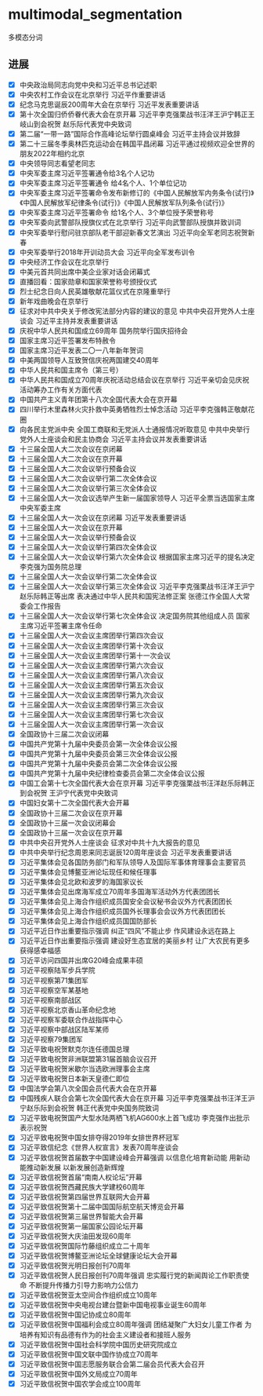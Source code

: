 # multimodal_segmentation
多模态分词

## 进展

- [x] 中央政治局同志向党中央和习近平总书记述职
- [x] 中央农村工作会议在北京举行 习近平作重要讲话
- [x] 纪念马克思诞辰200周年大会在京举行 习近平发表重要讲话
- [x] 第十次全国归侨侨眷代表大会在京开幕 习近平李克强栗战书汪洋王沪宁韩正王岐山到会祝贺 赵乐际代表党中央致词
- [x] 第二届“一带一路”国际合作高峰论坛举行圆桌峰会 习近平主持会议并致辞
- [x] 第二十三届冬季奥林匹克运动会在韩国平昌闭幕 习近平通过视频欢迎全世界的朋友2022年相约北京
- [x] 中央领导同志看望老同志
- [x] 中央军委主席习近平签署通令给3名个人记功
- [x] 中央军委主席习近平签署通令 给4名个人、1个单位记功
- [x] 中央军委主席习近平签署命令发布新修订的《中国人民解放军内务条令(试行)》《中国人民解放军纪律条令(试行)》《中国人民解放军队列条令(试行)》
- [x] 中央军委主席习近平签署命令 给1名个人、3个单位授予荣誉称号
- [x] 中央军委向武警部队授旗仪式在北京举行 习近平向武警部队授旗并致训词
- [x] 中央军委举行慰问驻京部队老干部迎新春文艺演出 习近平向全军老同志祝贺新春
- [x] 中央军委举行2018年开训动员大会 习近平向全军发布训令
- [x] 中央经济工作会议在北京举行
- [x] 中美元首共同出席中美企业家对话会闭幕式
- [x] 直播回看：国家勋章和国家荣誉称号颁授仪式
- [x] 烈士纪念日向人民英雄敬献花篮仪式在京隆重举行
- [x] 新年戏曲晚会在京举行
- [x] 征求对中共中央关于修改宪法部分内容的建议的意见 中共中央召开党外人士座谈会 习近平主持并发表重要讲话
- [x] 庆祝中华人民共和国成立69周年 国务院举行国庆招待会
- [x] 国家主席习近平签署发布特赦令
- [x] 国家主席习近平发表二〇一八年新年贺词
- [x] 中美两国领导人互致贺信庆祝两国建交40周年
- [x] 中华人民共和国主席令（第三号）
- [x] 中华人民共和国成立70周年庆祝活动总结会议在京举行 习近平亲切会见庆祝活动筹办工作有关方面代表
- [x] 中国共产主义青年团第十八次全国代表大会在京开幕
- [x] 四川举行木里森林火灾扑救中英勇牺牲烈士悼念活动 习近平李克强韩正敬献花圈
- [x] 向各民主党派中央 全国工商联和无党派人士通报情况听取意见 中共中央举行党外人士座谈会和民主协商会 习近平主持会议并发表重要讲话
- [x] 十三届全国人大二次会议在京闭幕
- [x] 十三届全国人大二次会议在京开幕
- [x] 十三届全国人大二次会议举行预备会议
- [x] 十三届全国人大二次会议举行第二次全体会议
- [x] 十三届全国人大二次会议举行第三次全体会议
- [x] 十三届全国人大一次会议选举产生新一届国家领导人 习近平全票当选国家主席中央军委主席
- [x] 十三届全国人大一次会议在京闭幕 习近平发表重要讲话
- [x] 十三届全国人大一次会议在京开幕
- [x] 十三届全国人大一次会议举行预备会议
- [x] 十三届全国人大一次会议举行第四次全体会议
- [x] 十三届全国人大一次会议举行第六次全体会议 根据国家主席习近平的提名决定李克强为国务院总理
- [x] 十三届全国人大一次会议举行第二次全体会议
- [x] 十三届全国人大一次会议举行第三次全体会议 习近平李克强栗战书汪洋王沪宁赵乐际韩正等出席 表决通过中华人民共和国宪法修正案 张德江作全国人大常委会工作报告
- [x] 十三届全国人大一次会议举行第七次全体会议 决定国务院其他组成人员 国家主席习近平签署主席令任命
- [x] 十三届全国人大一次会议主席团举行第四次会议
- [x] 十三届全国人大一次会议主席团举行第十次会议
- [x] 十三届全国人大一次会议主席团举行第十一次会议
- [x] 十三届全国人大一次会议主席团举行第六次会议
- [x] 十三届全国人大一次会议主席团举行第八次会议
- [x] 十三届全国人大一次会议主席团举行第五次会议
- [x] 十三届全国人大一次会议主席团举行第九次会议
- [x] 十三届全国人大一次会议主席团举行第三次会议
- [x] 十三届全国人大一次会议主席团举行第七次会议
- [x] 十三届全国人大一次会议主席团举行第一次会议
- [x] 全国政协十三届二次会议闭幕
- [x] 中国共产党第十九届中央委员会第一次全体会议公报
- [x] 中国共产党第十九届中央委员会第三次全体会议公报
- [x] 中国共产党第十九届中央委员会第二次全体会议公报
- [x] 中国共产党第十九届中央纪律检查委员会第二次全体会议公报
- [x] 中国工会第十七次全国代表大会在京开幕 习近平李克强栗战书汪洋赵乐际韩正到会祝贺 王沪宁代表党中央致词
- [x] 中国妇女第十二次全国代表大会开幕
- [x] 全国政协十三届二次会议在京开幕
- [x] 全国政协十三届一次会议闭幕会
- [x] 全国政协十三届一次会议在京开幕
- [x] 中共中央召开党外人士座谈会 征求对中共十九大报告的意见
- [x] 中共中央举行纪念周恩来同志诞辰120周年座谈会 习近平发表重要讲话
- [x] 习近平集体会见各国防务部门和军队领导人及国际军事体育理事会主要官员
- [x] 习近平集体会见博鳌亚洲论坛现任和候任理事
- [x] 习近平集体会见北欧和波罗的海国家议长
- [x] 习近平集体会见出席海军成立70周年多国海军活动外方代表团团长
- [x] 习近平集体会见上海合作组织成员国安全会议秘书会议外方代表团团长
- [x] 习近平集体会见上海合作组织成员国外长理事会会议外方代表团团长
- [x] 习近平集体会见上海合作组织成员国国防部长
- [x] 习近平近日作出重要指示强调 纠正“四风”不能止步 作风建设永远在路上
- [x] 习近平近日作出重要指示强调 建设好生态宜居的美丽乡村 让广大农民有更多获得感幸福感
- [x] 习近平访问四国并出席G20峰会成果丰硕
- [x] 习近平视察陆军步兵学院
- [x] 习近平视察第71集团军
- [x] 习近平视察空军某基地
- [x] 习近平视察南部战区
- [x] 习近平视察北京香山革命纪念地
- [x] 习近平视察军委联合作战指挥中心
- [x] 习近平视察中部战区陆军某师
- [x] 习近平视察79集团军
- [x] 习近平致电祝贺默克尔连任德国总理
- [x] 习近平致电祝贺非洲联盟第31届首脑会议召开
- [x] 习近平致电祝贺米歇尔当选欧洲理事会主席
- [x] 习近平致电祝贺日本新天皇德仁即位
- [x] 中国法学会第八次全国会员代表大会在京开幕
- [x] 中国残疾人联合会第七次全国代表大会在京开幕 习近平李克强栗战书汪洋王沪宁赵乐际到会祝贺 韩正代表党中央国务院致词
- [x] 习近平致电祝贺国产大型水陆两栖飞机AG600水上首飞成功 李克强作出批示表示祝贺
- [x] 习近平致电祝贺中国女排夺得2019年女排世界杯冠军
- [x] 习近平致信纪念《世界人权宣言》发表70周年座谈会
- [x] 习近平致信祝贺首届数字中国建设峰会开幕强调 以信息化培育新动能 用新动能推动新发展 以新发展创造新辉煌
- [x] 习近平致信祝贺首届“南南人权论坛”开幕
- [x] 习近平致信祝贺西藏民族大学建校60周年
- [x] 习近平致信祝贺第四届世界互联网大会开幕
- [x] 习近平致信祝贺第十二届中国国际航空航天博览会开幕
- [x] 习近平致信祝贺第三届世界智能大会开幕
- [x] 习近平致信祝贺第一届国家公园论坛开幕
- [x] 习近平致信祝贺大庆油田发现60周年
- [x] 习近平致信祝贺国际竹藤组织成立二十周年
- [x] 习近平致信祝贺博鳌亚洲论坛全球健康论坛大会开幕
- [x] 习近平致信祝贺光明日报创刊70周年
- [x] 习近平致信祝贺人民日报创刊70周年强调 忠实履行党的新闻舆论工作职责使命 不断提升传播力引导力影响力公信力
- [x] 习近平致信祝贺亚太空间合作组织成立10周年
- [x] 习近平致信祝贺中央电视台建台暨新中国电视事业诞生60周年
- [x] 习近平致信祝贺中国记协成立80周年
- [x] 习近平致信祝贺中国福利会成立80周年强调 团结凝聚广大妇女儿童工作者 为培养有知识有品德有作为的社会主义建设者和接班人服务
- [x] 习近平致信祝贺中国社会科学院中国历史研究院成立
- [x] 习近平致信祝贺中国文联中国作协成立70周年
- [x] 习近平致信祝贺中国志愿服务联合会第二届会员代表大会召开
- [x] 习近平致信祝贺中国外文局成立70周年
- [x] 习近平致信祝贺中国农学会成立100周年
